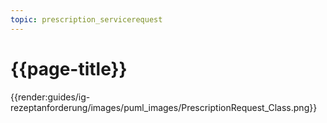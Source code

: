 ```yaml
---
topic: prescription_servicerequest
---
```

# {{page-title}}

{{render:guides/ig-rezeptanforderung/images/puml_images/PrescriptionRequest_Class.png}}